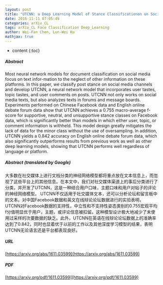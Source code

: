 ```yaml
---
layout: post
title: "UTCNN: a Deep Learning Model of Stance Classificationon on Social Media Text"
date: 2016-11-11 07:05:49
categories: arXiv_CL
tags: arXiv_CL Face Classification Deep_Learning
author: Wei-Fan Chen, Lun-Wei Ku
mathjax: true
---
```


* content
{:toc}

##### Abstract
Most neural network models for document classification on social media focus on text infor-mation to the neglect of other information on these platforms. In this paper, we classify post stance on social media channels and develop UTCNN, a neural network model that incorporates user tastes, topic tastes, and user comments on posts. UTCNN not only works on social media texts, but also analyzes texts in forums and message boards. Experiments performed on Chinese Facebook data and English online debate forum data show that UTCNN achieves a 0.755 macro-average f-score for supportive, neutral, and unsupportive stance classes on Facebook data, which is significantly better than models in which either user, topic, or comment information is withheld. This model design greatly mitigates the lack of data for the minor class without the use of oversampling. In addition, UTCNN yields a 0.842 accuracy on English online debate forum data, which also significantly outperforms results from previous work as well as other deep learning models, showing that UTCNN performs well regardless of language or platform.

##### Abstract (translated by Google)
大多数在社交媒体上进行文档分类的神经网络模型都将重点放在文本信息上，而忽视了这些平台上的其他信息。在本文中，我们对社交媒体渠道上的事后分类进行了分类，并开发了UTCNN，这是一种结合用户口味，主题口味和用户对帖子的评论的神经网络模型。 UTCNN不仅适用于社交媒体文本，还可以分析论坛和留言板中的文本。对中国Facebook数据和英文在线辩论论坛数据进行的实验表明，UTCNN对Facebook数据的支持性，中立性和不支持性姿态类别的0.755宏观平均f分值明显优于用户，主题，或评论信息被扣留。这种模型设计极大地减少了未使用过采样的次要数据的缺乏。此外，UTCNN在英语在线辩论论坛数据上的准确率达到了0.842，同时也显着优于以前的工作以及其他深度学习模型的结果，表明UTCNN无论语言还是平台都表现良好。

##### URL
[https://arxiv.org/abs/1611.03599](https://arxiv.org/abs/1611.03599)

##### PDF
[https://arxiv.org/pdf/1611.03599](https://arxiv.org/pdf/1611.03599)

